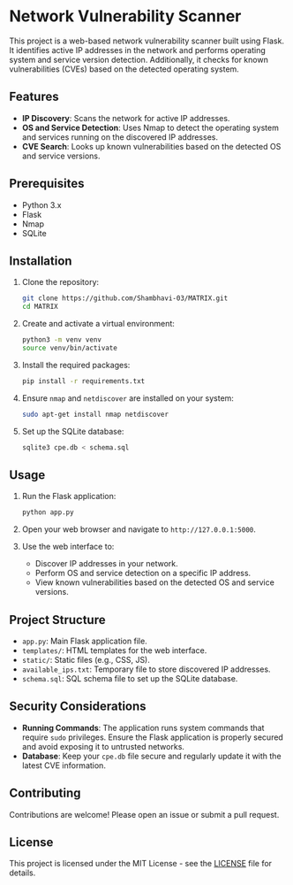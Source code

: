 
# Network Vulnerability Scanner

This project is a web-based network vulnerability scanner built using Flask. It identifies active IP addresses in the network and performs operating system and service version detection. Additionally, it checks for known vulnerabilities (CVEs) based on the detected operating system.

## Features

- **IP Discovery**: Scans the network for active IP addresses.
- **OS and Service Detection**: Uses Nmap to detect the operating system and services running on the discovered IP addresses.
- **CVE Search**: Looks up known vulnerabilities based on the detected OS and service versions.

## Prerequisites

- Python 3.x
- Flask
- Nmap
- SQLite

## Installation

1. Clone the repository:
    ```bash
    git clone https://github.com/Shambhavi-03/MATRIX.git
    cd MATRIX
    ```

2. Create and activate a virtual environment:
    ```bash
    python3 -m venv venv
    source venv/bin/activate
    ```

3. Install the required packages:
    ```bash
    pip install -r requirements.txt
    ```

4. Ensure `nmap` and `netdiscover` are installed on your system:
    ```bash
    sudo apt-get install nmap netdiscover
    ```

5. Set up the SQLite database:
    ```bash
    sqlite3 cpe.db < schema.sql
    ```

## Usage

1. Run the Flask application:
    ```bash
    python app.py
    ```

2. Open your web browser and navigate to `http://127.0.0.1:5000`.

3. Use the web interface to:
    - Discover IP addresses in your network.
    - Perform OS and service detection on a specific IP address.
    - View known vulnerabilities based on the detected OS and service versions.

## Project Structure

- `app.py`: Main Flask application file.
- `templates/`: HTML templates for the web interface.
- `static/`: Static files (e.g., CSS, JS).
- `available_ips.txt`: Temporary file to store discovered IP addresses.
- `schema.sql`: SQL schema file to set up the SQLite database.

## Security Considerations

- **Running Commands**: The application runs system commands that require `sudo` privileges. Ensure the Flask application is properly secured and avoid exposing it to untrusted networks.
- **Database**: Keep your `cpe.db` file secure and regularly update it with the latest CVE information.

## Contributing

Contributions are welcome! Please open an issue or submit a pull request.

## License

This project is licensed under the MIT License - see the [LICENSE](LICENSE) file for details.


